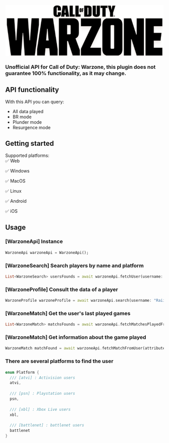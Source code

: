 ![](https://github.com/DomingoMG/WarzoneApi/blob/main/assets/warzone_logo.png?raw=true)

### Unofficial API for Call of Duty: Warzone, this plugin does not guarantee 100% functionality, as it may change.

## API functionality
With this API you can query:
- All data played
- BR mode
- Plunder mode
- Resurgence mode

## Getting started
Supported platforms:  
  ✅ Web
  
  ✅ Windows
  
  ✅ MacOS
  
  ✅ Linux
  
  ✅ Android
  
  ✅ iOS

## Usage

### [WarzoneApi] Instance
```dart
WarzoneApi warzoneApi = WarzoneApi();
```

### [WarzoneSearch] Search players by name and platform
```dart
List<WarzoneSearch> usersFounds = await warzoneApi.fetchUser(username: "RaiiLKilleR#8661004", platform: Platform.atvi);
```

### [WarzoneProfile] Consult the data of a player
```dart
WarzoneProfile warzoneProfile = await warzoneApi.search(username: "RaiiLKilleR", platform: Platform.atvi);
```

### [WarzoneMatch] Get the user's last played games
```dart
List<WarzoneMatch> matchsFounds = await warzoneApi.fetchMatchesPlayedFromUser(username: "RaiiLKilleR#8661004", platform: Platform.atvi);
```
### [WarzoneMatch] Get information about the game played
```dart
WarzoneMatch matchFound = await warzoneApi.fetchMatchFromUser(attributeIdFromMatch: '10005806731254879321');
```


### There are several platforms to find the user
```dart
enum Platform {
  /// [atvi] : Activision users
  atvi,

  /// [psn] : Playstation users
  psn,
  
  /// [xbl] : Xbox Live users
  xbl, 

  /// [battlenet] : battlenet users
  battlenet 
}
```
